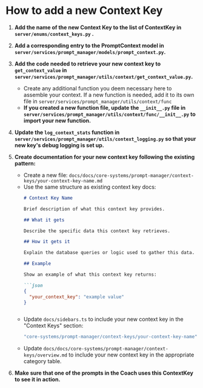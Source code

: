 # How to add a new Context Key

1. **Add the name of the new Context Key to the list of ContextKey in `server/enums/context_keys.py` .**

2. **Add a corresponding entry to the PromptContext model in `server/services/prompt_manager/models/prompt_context.py`.**

3. **Add the code needed to retrieve your new context key to `get_context_value` in `server/services/prompt_manager/utils/context/get_context_value.py`.**

   - Create any additional function you deem necessary here to assemble your context. If a new function is needed, add it to its own file in `server/services/prompt_manager/utils/context/func`
   - **If you created a new function file, update the `__init__.py` file in `server/services/prompt_manager/utils/context/func/__init__.py` to import your new function.**

4. **Update the `log_context_stats` function in `server/services/prompt_manager/utils/context_logging.py` so that your new key's debug logging is set up.**

5. **Create documentation for your new context key following the existing pattern:**

   - Create a new file: `docs/docs/core-systems/prompt-manager/context-keys/your-context-key-name.md`
   - Use the same structure as existing context key docs:
     ```markdown
     # Context Key Name
     
     Brief description of what this context key provides.
     
     ## What it gets
     
     Describe the specific data this context key retrieves.
     
     ## How it gets it
     
     Explain the database queries or logic used to gather this data.
     
     ## Example
     
     Show an example of what this context key returns:
     
     ```json
     {
       "your_context_key": "example value"
     }
     ```
     ```
   - Update `docs/sidebars.ts` to include your new context key in the "Context Keys" section:
     ```typescript
     "core-systems/prompt-manager/context-keys/your-context-key-name",
     ```
   - Update `docs/docs/core-systems/prompt-manager/context-keys/overview.md` to include your new context key in the appropriate category table.

6. **Make sure that one of the prompts in the Coach uses this ContextKey to see it in action.**
